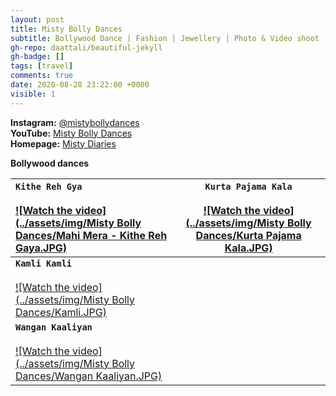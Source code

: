 ```yaml
---
layout: post
title: Misty Bolly Dances
subtitle: Bollywood Dance | Fashion | Jewellery | Photo & Video shoot
gh-repo: daattali/beautiful-jekyll
gh-badge: []
tags: [travel]
comments: true
date: 2020-08-28 23:22:00 +0000
visible: 1
---
```


**Instagram:** [@mistybollydances](https://www.instagram.com/mistybollydances/)                
**YouTube:** [Misty Bolly Dances](https://www.youtube.com/channel/UCgs5bksScrops1q76ZyBDfA?view_as=subscriber)                
**Homepage:** [Misty Diaries](https://tarunpreetkaur.com/)                



**Bollywood dances**

| **`Kithe Reh Gya`**<br /><br />[![Watch the video](../assets/img/Misty Bolly Dances/Mahi Mera - Kithe Reh Gaya.JPG)](https://www.youtube.com/watch?v=cd99eQOwMf0&t=5s) | **`Kurta Pajama Kala`**<br /><br />[![Watch the video](../assets/img/Misty Bolly Dances/Kurta Pajama Kala.JPG)](https://www.youtube.com/watch?v=WyuwndteC9U) |
| :----------------------------------------------------------- | ------------------------------------------------------------ |
| **`Kamli Kamli`**<br /><br />[![Watch the video](../assets/img/Misty Bolly Dances/Kamli.JPG)](https://www.youtube.com/watch?v=U_zVXzkzX0c) |                                                              |
| **`Wangan Kaaliyan`**<br /><br />[![Watch the video](../assets/img/Misty Bolly Dances/Wangan Kaaliyan.JPG)](https://www.youtube.com/watch?v=xDBabjzZX8k) |                                                              |
